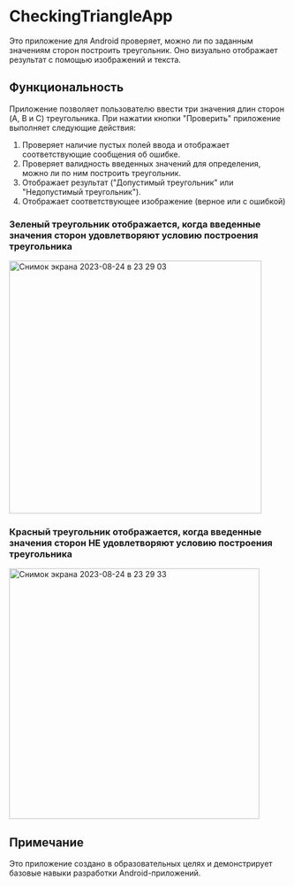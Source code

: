 # CheckingTriangleApp

Это приложение для Android проверяет, можно ли по заданным значениям сторон построить треугольник. Оно визуально отображает результат с помощью изображений и текста.

## Функциональность

Приложение позволяет пользователю ввести три значения длин сторон (A, B и C) треугольника. При нажатии кнопки "Проверить" приложение выполняет следующие действия:

1. Проверяет наличие пустых полей ввода и отображает соответствующие сообщения об ошибке.
2. Проверяет валидность введенных значений для определения, можно ли по ним построить треугольник.
3. Отображает результат ("Допустимый треугольник" или "Недопустимый треугольник").
4. Отображает соответствующее изображение (верное или с ошибкой)



### Зеленый треугольник отображается, когда введенные значения сторон удовлетворяют условию построения треугольника
<img width="457" alt="Снимок экрана 2023-08-24 в 23 29 03" src="https://github.com/StasGubarenko/CheckingTriangleApp/assets/120662529/d9c23565-6cc3-4d25-a841-9b529fe53722">

### Красный треугольник отображается, когда введенные значения сторон НЕ удовлетворяют условию построения треугольника

<img width="453" alt="Снимок экрана 2023-08-24 в 23 29 33" src="https://github.com/StasGubarenko/CheckingTriangleApp/assets/120662529/473d36f2-0696-480b-a4e7-31d2d7992d2c">


## Примечание

Это приложение создано в образовательных целях и демонстрирует базовые навыки разработки Android-приложений.
